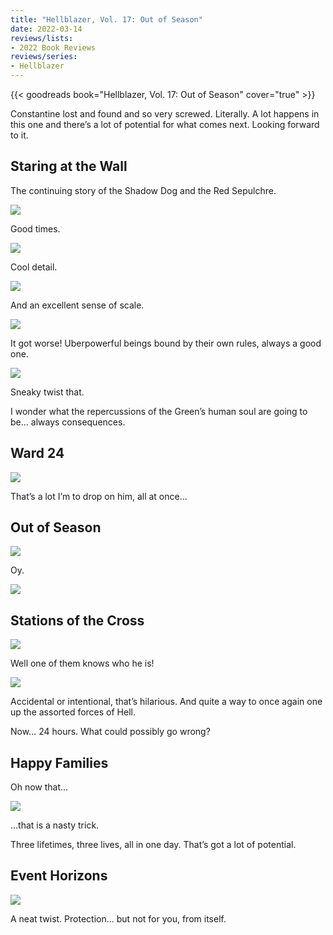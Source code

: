 ```yaml
---
title: "Hellblazer, Vol. 17: Out of Season"
date: 2022-03-14
reviews/lists:
- 2022 Book Reviews
reviews/series:
- Hellblazer
---
```

{{< goodreads book="Hellblazer, Vol. 17: Out of Season" cover="true" >}}

Constantine lost and found and so very screwed. Literally. A lot happens in this one and there’s a lot of potential for what comes next. Looking forward to it. 

## Staring at the Wall
The continuing story of the Shadow Dog and the Red Sepulchre. 

![](/embeds/books/attachments/hellblazer-17-423d39.png)

Good times. 

![](/embeds/books/attachments/hellblazer-17-88f1e9.png)

Cool detail. 

![](/embeds/books/attachments/hellblazer-17-06ae6f.png)

And an excellent sense of scale. 

![](/embeds/books/attachments/hellblazer-17-f050a1.png)

It got worse! Uberpowerful beings bound by their own rules, always a good one. 

![](/embeds/books/attachments/hellblazer-17-c3e512.png)

Sneaky twist that. 

I wonder what the repercussions of the Green’s human soul are going to be… always consequences. 

## Ward 24

![](/embeds/books/attachments/hellblazer-17-051f2b.png)

That’s a lot I’m to drop on him, all at once…

## Out of Season

![](/embeds/books/attachments/hellblazer-17-583496.png)

Oy. 

![](/embeds/books/attachments/hellblazer-17-29d099.png)

## Stations of the Cross

![](/embeds/books/attachments/hellblazer-17-6e23f9.png)

Well one of them knows who he is!

![](/embeds/books/attachments/hellblazer-17-ee9933.png)

Accidental or intentional, that’s hilarious. And quite a way to once again one up the assorted forces of Hell. 

Now… 24 hours. What could possibly go wrong?

## Happy Families
Oh now that…

![](/embeds/books/attachments/hellblazer-17-7f8acf.png)

…that is a nasty trick. 

Three lifetimes, three lives, all in one day. That’s got a lot of potential. 

## Event Horizons

![](/embeds/books/attachments/hellblazer-17-421afd.png)

A neat twist. Protection… but not for you, from itself. 


